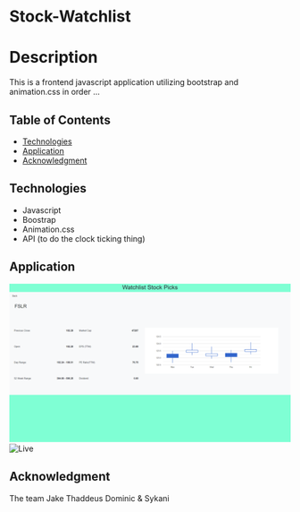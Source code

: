 # Stock-Watchlist

# Description 

This is a frontend javascript application utilizing bootstrap and animation.css in order ...

## Table of Contents
* [Technologies](#technologies)
* [Application](#application)
* [Acknowledgment](#acknowledgment)

## Technologies 
* Javascript 
* Boostrap
* Animation.css
* API (to do the clock ticking thing)

## Application 

![Screenshot of App](https://github.com/D-Mastrocola/Stock-Watchlist/blob/main/assets/images/screenshot.png)
![Live](https://d-mastrocola.github.io/Stock-Watchlist/)

## Acknowledgment
The team Jake Thaddeus Dominic & Sykani



